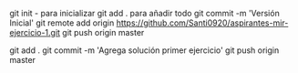 git init - para inicializar
git add . para añadir todo
git commit -m 'Versión Inicial'
git remote add origin https://github.com/Santi0920/aspirantes-mir-ejercicio-1.git
git push origin master

git add .
git commit -m 'Agrega solución primer ejercicio'
git push origin master
